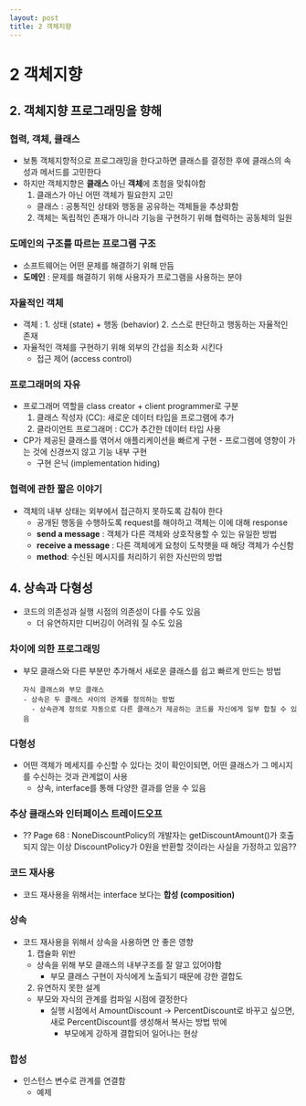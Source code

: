 ```yaml
---
layout: post
title: 2 객체지향
---
```

# 2 객체지향
## 2. 객체지향 프로그래밍을 향해
### 협력, 객체, 클래스
- 보통 객체지향적으로 프로그래밍을 한다고하면 클래스를 결정한 후에 클래스의 속성과 메서드를 고민한다
- 하지만 객체지향은 **클래스** 아닌 **객체**에 초첨을 맞춰야함
  1. 클래스가 아닌 어떤 객체가 필요한지 고민
    - 클래스 : 공통적인 상태와 행동을 공유하는 객체들을 추상화함
  2. 객체는 독립적인 존재가 아니라 기능을 구현하기 위해 협력하는 공동체의 일원

### 도메인의 구조를 따르는 프로그램 구조
- 소프트웨어는 어떤 문제를 해결하기 위해 만듬
- **도메인** : 문제를 해결하기 위해 사용자가 프로그램을 사용하는 분야

### 자율적인 객체
- 객체 : 1. 상태 (state) + 행동 (behavior) 2. 스스로 판단하고 행동하는 자율적인 존재
- 자율적인 객체를 구현하기 위해 외부의 간섭을 최소화 시킨다
  - 접근 제어 (access control)

### 프로그래머의 자유
- 프로그래머 역할을 class creator + client programmer로 구분
  1. 클래스 작성자 (CC): 새로운 데이터 타입을 프로그램에 추가
  2. 클라이언트 프로그래머 : CC가 추간한 데이터 타입 사용
- CP가 제공된 클래스를 엮어서 애플리케이션을 빠르게 구현 - 프로그램에 영향이 가는 것에 신경쓰지 않고 기능 내부 구현
  - 구현 은닉 (implementation hiding)

### 협력에 관한 짧은 이야기
- 객체의 내부 상태는 외부에서 접근하지 못하도록 감춰야 한다
  - 공개된 행동을 수행하도록 request를 해야하고 객체는 이에 대해 response
  - **send a message** : 객체가 다른 객체와 상호작용할 수 있는 유일한 방법
  - **receive a message** : 다른 객체에게 요청이 도착햇을 때 해당 객체가 수신함
  - **method**: 수신된 메시지를 처리하기 위한 자신만의 방법

## 4. 상속과 다형성
- 코드의 의존성과 실행 시점의 의존성이 다를 수도 있음
  - 더 유연하지만 디버깅이 어려워 질 수도 있음

### 차이에 의한 프로그래밍
- 부모 클래스와 다른 부분만 추가해서 새로운 클래스를 쉽고 빠르게 만드는 방법

      자식 클래스와 부모 클래스
      - 상속은 두 클래스 사이의 관계를 정의하는 방법
        - 상속관계 정의로 자동으로 다른 클래스가 제공하는 코드를 자신에게 일부 합칠 수 있음

### 다형성
- 어떤 객체가 메세지를 수신할 수 있다는 것이 확인이되면, 어떤 클래스가 그 메시지를 수신하는 것과 관계없이 사용
  - 상속, interface를 통해 다양한 결과를 얻을 수 있음

### 추상 클래스와 인터페이스 트레이드오프
- ?? Page 68 : NoneDiscountPolicy의 개발자는 getDiscountAmount()가 호출되지 않는 이상 DiscountPolicy가 0원을 반환할 것이라는 사실을 가정하고 있음??

### 코드 재사용
- 코드 재사용을 위해서는 interface 보다는 **합성 (composition)**

### 상속
- 코드 재사용을 위해서 상속을 사용하면 안 좋은 영향
  1. 캡슐화 위반
    - 상속을 위해 부모 클래스의 내부구조를 잘 알고 있어야함
      - 부모 클래스 구현이 자식에게 노출되기 때문에 강한 결합도
  2. 유연하지 못한 설계
   - 부모와 자식의 관계를 컴파일 시점에 결정한다
     - 실행 시점에서 AmountDiscount -> PercentDiscount로 바꾸고 싶으면, 새로 PercentDiscount를 생성해서 복사는 방법 밖에
       - 부모에게 강하게 결합되어 일어나는 현상

### 합성
- 인스턴스 변수로 관계를 연결함
  - 예제